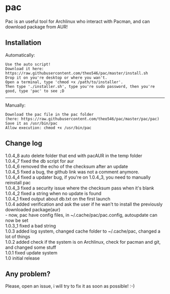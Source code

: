 # pac
Pac is an useful tool for Archlinux who interact with Pacman, and can download package from AUR!

## Installation
Automatically:

```
Use the auto script!
Download it here: https://raw.githubusercontent.com/theo546/pac/master/install.sh
Drop it on you're desktop or where you wan't.
Open a terminal, type 'chmod +x /path/to/installer'.
Then type './installer.sh', type you're sudo password, then you're good, type 'pac' to see ;D
```
___


Manually:

```
Download the pac file in the pac folder
(here: https://raw.githubusercontent.com/theo546/pac/master/pac/pac)
Save it as /usr/bin/pac
Allow execution: chmod +x /usr/bin/pac
```

## Change log
1.0.4_8 auto delete folder that end with pacAUR in the temp folder<br>
1.0.4_7 fixed the db script for aur<br>
1.0.4_6 removed the echo of the checksum after an update<br>
1.0.4_5 fixed a bug, the github link was not a comment anymore.<br>
1.0.4_4 fixed a updater bug, if you're on 1.0.4_3, you need to manually reinstall pac<br>
1.0.4_3 fixed a security issue where the checksum pass when it's blank<br>
1.0.4_2 fixed a string when no update is found<br>
1.0.4_1 fixed output about db.txt on the first launch<br>
1.0.4 added verification and ask the user if he wan't to install the previously downloaded package(aur)<br>
    - now, pac have config files, in ~/.cache/pac/pac.config, autoupdate can now be set<br>
1.0.3_1 fixed a bad string<br>
1.0.3 added log system, changed cache folder to ~/.cache/pac, changed a lot of things<br>
1.0.2 added check if the system is on Archlinux, check for pacman and git, and changed some stuff<br>
1.0.1 fixed update system<br>
1.0 initial release<br>

## Any problem?
Please, open an issue, i will try to fix it as soon as possible! :-)
